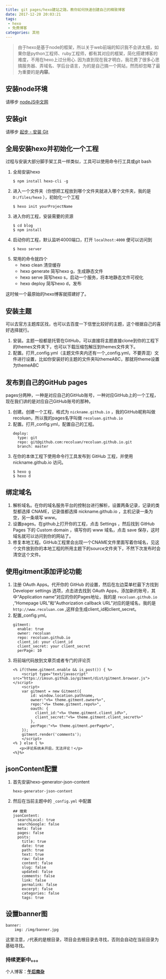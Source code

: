 ```yaml
---
title: git pages/hexo建站之路，教你如何快速创建自己的精致博客  
date: 2017-12-20 20:03:21  
tags:
 - hexo
 - 免费博客  
categories: 其他
---
```


> 由于hexo是基于node的框架，所以关于web前端的知识我不会讲太细，如果你是python工程师、ruby工程师，都有其对应的框架，简化搭建博客的难度，不用在hexo上过分用心.
> 因为直到现在我才明白，我花费了很多心思搞服务器、弄域名、学后台语言，为的是自己搞一个网站，然而却忽略了最为重要的是**内容**。

<!-- more -->

## 安装node环境
请移步 [nodeJS中文网](http://nodejs.cn/)
## 安装git
请移步 [起步 - 安装 Git](https://git-scm.com/book/zh/v1/%E8%B5%B7%E6%AD%A5-%E5%AE%89%E8%A3%85-Git)
## 全局安装hexo并初始化一个工程
过程与安装大部分脚手架工具一样类似，工具可以使用命令行工具或git bash
1. 全局安装hexo
    ```
    $ npm install hexo-cli -g
    ```
2. 进入一个文件夹（你想把工程放到哪个文件夹就进入哪个文件夹，我的是 `D:/files/hexo` ），初始化一个工程
    ```
    $ hexo init yourProjectName
    ```
3. 进入你的工程，安装需要的资源
    ```
    $ cd blog
    $ npm install
    ```
4. 启动你的工程，默认监听4000端口，打开 `localhost:4000` 便可以访问到
    ```
    $ hexo server
    ```
5. 常用的命令就四个
    - hexo clean 清空缓存
    - hexo generate 简写hexo g，生成静态文件
    - hexo serve 简写hexo s，启动一个服务，将本地静态文件可视化
    - hexo deploy 简写hexo d，发布
        
这时候一个最原始的hexo博客就搭建好了。
## 安装主题
可以去官方主题库区找，也可以去百度一下信誉比较好的主题，这个根据自己的喜好选择就行。

1. 安装。主题一般都是托管在GitHub，可以直接将主题直接clone到你的工程下的themes文件夹下，也可以下载压缩包解压到themes文件夹下。
2. 配置。打开_config.yml（主题文件夹内还有一个_config.yml，不要弄混）文件进行设置，比如你安装好的主题的文件夹叫themeABC，那就将theme设置为themeABC

## 发布到自己的GitHub pages
pages分两种，一种是对应自己的GitHub账号，一种对应GitHub上的一个工程，现在我们讲的是对应自己GitHub账号的那种。
1. 创建。创建一个工程，格式为 `nickname.github.io` ，我的GitHub昵称叫做recoluan，所以我的pages名字叫做 `recoluan.github.io`
2. 配置。打开_config.yml，配置自己的工程。
    ```
    deploy:
      type: git
      repo: git@github.com:recoluan/recoluan.github.io.git
      branch: master
    ```
3. 在你的本体工程下使用命令行工具发布到 GitHub 工程，并使用 nickname.github.io 访问。
    ```
    $ hexo g
    $ hexo d
    ```
## 绑定域名
1. 解析域名。在你的域名服务平台的控制台进行解析，设置两条记录，记录的类型都选择 CNAME，记录值都选择 nickname.github.io ，主机记录一条为空，另一条填写 www。
2. 设置pages。在github上打开你的工程，点击 Settings ，然后找到 GitHub Pages 下的 Custom domain ，填写你的 www 域名，点击 save 保存，这时域名就可以访问到你的网站了。
3. 修复本地工程。GitHub工程里会出现一个CNAME文件里面写着你域名，见这个文件放到你的本地工程的所用主题下的source文件夹下，不然下次发布时会清空这个文件。
## 使用gitment添加评论功能
1. 注册 OAuth Apps。代开你的 GitHub 的设置，然后在左边菜单栏最下方找到 Developer settings 选项，点击进去找到 OAuth Apps，添加新的账号，其中“Application name”对应的你的Pages地址，我的是 `recoluan.github.io` ,“Homepage URL”和“Authorization callback URL”对应的是域名，我的是 `http://www.recoluan.com` ,这样会生成client_id和client_secret。
2. 配置_config.yml。
    ```
    gitment:
      enable: true
      owner: recoluan
      repo: recoluan.github.io
      client_id: your client_id
      client_secret: your client_secret
      perPage: 10
    ```
3. 将前端代码放到文章页或者专门的评论页
    ```
    <% if(theme.gitment.enable && is_post()) { %>
        <script type="text/javascript" src="https://imsun.github.io/gitment/dist/gitment.browser.js"></script>
        <script>
        var gitment = new Gitment({
            id: window.location.pathname,
            owner:"<%= theme.gitment.owner%>",
            repo:"<%= theme.gitment.repo%>",
            oauth: {
              client_id:"<%= theme.gitment.client_id%>",
              client_secret:"<%= theme.gitment.client_secret%>"
            },
            perPage:"<%= theme.gitment.perPage%>",
        });
        gitment.render('comments');
        </script>
    <% } else { %>
       <p>评论系统未开启，无法评论！</p>
    <%}%>
    ```

## jsonContent配置
1. 首先安装hexo-generator-json-content 
    ```
    hexo-generator-json-content 
    ```
2. 然后在当前主题中的 `_config.yml` 中配置
    ```
    ## 搜索
    jsonContent:
      searchLocal: true
      searchGoogle: false
      meta: false
      pages: false
      posts:
        title: true
        date: true
        path: true
        text: true
        raw: false
        content: false
        slug: false
        updated: false
        comments: false
        link: false
        permalink: false
        excerpt: false
        categories: false
        tags: true
    ```    
    
## 设置banner图

```
banner:
    img: /img/banner.jpg
```

这里注意，`/`代表的是根目录，项目会去根目录去寻找，否则会自动在当前目录为基础寻找。
### 持续更新中。。。

个人博客：[**午后南杂**](http://blog.recoluan.com) 